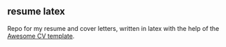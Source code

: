 ## resume latex 
Repo for my resume and cover letters, written in latex with the help of the [Awesome CV template](https://github.com/posquit0/Awesome-CV).
